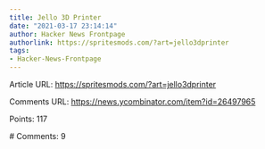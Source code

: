 ```yaml
---
title: Jello 3D Printer
date: "2021-03-17 23:14:14"
author: Hacker News Frontpage
authorlink: https://spritesmods.com/?art=jello3dprinter
tags:
- Hacker-News-Frontpage
---
```


<p>Article URL: <a href="https://spritesmods.com/?art=jello3dprinter">https://spritesmods.com/?art=jello3dprinter</a></p>
<p>Comments URL: <a href="https://news.ycombinator.com/item?id=26497965">https://news.ycombinator.com/item?id=26497965</a></p>
<p>Points: 117</p>
<p># Comments: 9</p>
